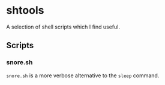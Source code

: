 # shtools
A selection of shell scripts which I find useful.

## Scripts

### snore.sh
`snore.sh` is a more verbose alternative to the `sleep` command.

